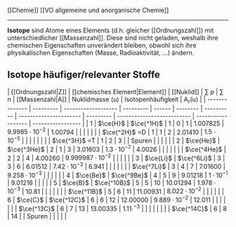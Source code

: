 [[Chemie]] [[VO allgemeine und anorganische Chemie]] 

---

**Isotope** sind Atome eines Elements (d.h. gleicher [[Ordnungszahl]]) mit unterschiedlicher [[Massenzahl]]. Diese sind nicht geladen, weshalb  ihre chemischen Eigenschaften unverändert bleiben, obwohl sich ihre physikalischen Eigenschaften (Masse, Radioaktivität, …) ändern.

## Isotope häufiger/relevanter Stoffe

| [[Ordnungszahl\|Z]]       | [[chemisches Element\|Element]] | [[Nuklid]] | $\sum$ p   | $\sum$ n               | [[Massenzahl\|A]]         | Nuklidmasse ($\mathrm{u}$) | Isotopenhäufigkeit | $\mathrm{A_r(u)}$ |
| -------------- | --------- | ------------------- | --------- | ------ | -------- | ---------- | ---------------------- | --------- | -------------------------- | ------------------ | ----------------- |
| 1              | $\ce{H}$  | $\ce{^1H}$          | $1$       | $0$    | $1$      | $1.007825$ | $9.9985\cdot10^{-2}$   | $1.00794$ |                            |                    |                   |
|                |           | $\ce{^2H}$ =D       | $1$       | $1$    | $2$      | $2.01410$  | $1.5\cdot10^{-5}$      |           |                            |                    |                   |
|                |           | $\ce{^3H}$ =T       | $1$       | $2$    | $3$      |            | Spuren                 |           |                            |                    |                   |
| 2              | $\ce{He}$ | $\ce{^3He}$         | $2$       | $1$    | $3$      | $3.01603$  | $1.3\cdot10^{-7}$      | $4.0026$  |                            |                    |                   |
|                |           | $\ce{^4He}$         | $2$       | $2$    | $4$      | $4.00260$  | $9.999987\cdot10^{-2}$ |           |                            |                    |                   |
| 3              | $\ce{Li}$ | $\ce{^6Li}$         | $3$       | $3$    | $6$      | $6.01512$  | $7.42\cdot10^{-3}$     | $6.941$   |                            |                    |                   |
|                |           | $\ce{^7Li}$         | $3$       | $4$    | $7$      | $7.01600$  | $9.258\cdot10^{-3}$    |           |                            |                    |                   |
| 4              | $\ce{Be}$ | $\ce{^9Be}$         | $4$       | $5$    | $9$      | $9.01218$  | $1\cdot10^{-1}$        | $9.01218$ |                            |                    |                   |
| 5              | $\ce{B}$  | $\ce{^10B}$         | $5$       | $5$    | $10$     | $10.01294$ | $1.978\cdot10^{-3}$    | $10.81$   |                            |                    |                   |
|                |           | $\ce{^11B}$         | $5$       | $6$    | $11$     | $11.00931$ | $8.022\cdot10^{-2}$    |           |                            |                    |                   |
| 6              | $\ce{C}$  | $\ce{^12C}$         | $6$       | $6$    | $12$     | $12.00000$ | $9.889\cdot10^{-2}$    | $12.011$  |                            |                    |                   |
|                |           | $\ce{^13C}$         | $6$       | $7$    | $13$     | $13.00335$ | $1.11\cdot^{-3}$       |           |                            |                    |                   |
|                |           | $\ce{^14C}$         | $6$       | $8$    | $14$     |            | Spuren                 |           |                            |                    |                   |